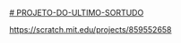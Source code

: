 [# PROJETO-DO-ULTIMO-SORTUDO](https://www.canva.com/design/DAFgkgyVIv0/YhHqMmwaSbAszMO8KdYJbw/edit?utm_content=DAFgkgyVIv0&utm_campaign=designshare&utm_medium=link2&utm_source=sharebutton)

https://scratch.mit.edu/projects/859552658
